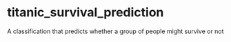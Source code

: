 # titanic_survival_prediction
A classification that predicts whether a group of people might survive or not
